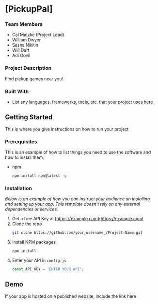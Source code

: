# \[PickupPal\]

### Team Members
- Cal Matzke (Project Lead)
- William Dwyer
- Sasha Nikitin
- Will Dart
- Adi Govil

### Project Description
Find pickup games near you!

### Built With
- List any languages, frameworks, tools, etc. that your project uses here

## Getting Started
This is where you give instructions on how to run your project

### Prerequisites

This is an example of how to list things you need to use the software and how to install them.
* npm
  ```sh
  npm install npm@latest -g
  ```

### Installation

_Below is an example of how you can instruct your audience on installing and setting up your app. This template doesn't rely on any external dependencies or services._

1. Get a free API Key at [https://example.com](https://example.com)
2. Clone the repo
   ```sh
   git clone https://github.com/your_username_/Project-Name.git
   ```
3. Install NPM packages
   ```sh
   npm install
   ```
4. Enter your API in `config.js`
   ```js
   const API_KEY = 'ENTER YOUR API';
   ```
## Demo
If your app is hosted on a published website, include the link here
